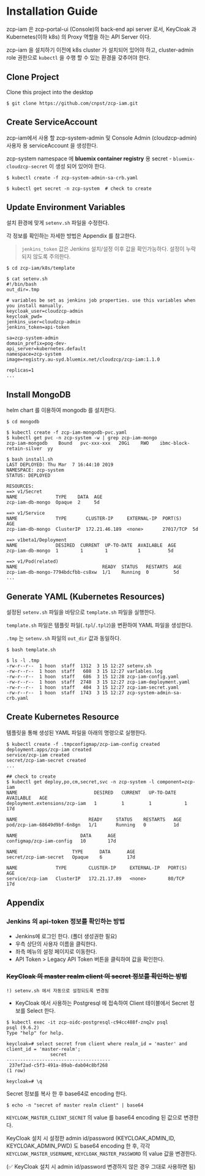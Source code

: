 # Installation Guide

zcp-iam 은 zcp-portal-ui (Console)의 back-end api server 로서, KeyCloak 과 Kubernetes(이하 k8s) 의 Proxy 역할을 하는 API Server 이다.

zcp-iam 을 설치하기 이전에 k8s cluster 가 설치되어 있어야 하고, cluster-admin role 권한으로 `kubectl` 을 수행 할 수 있는 환경을 갖추어야 한다.

## Clone Project

Clone this project into the desktop

```
$ git clone https://github.com/cnpst/zcp-iam.git
```

## Create ServiceAccount

zcp-iam에서 사용 할 zcp-system-admin 및 Console Admin (cloudzcp-admin) 사용자 용 serviceAccount 을 생성한다.

zcp-system namespace 에 **bluemix container registry** 용 secret - `bluemix-cloudzcp-secret` 이 생성 되어 있어야 한다.

```
$ kubectl create -f zcp-system-admin-sa-crb.yaml

$ kubectl get secret -n zcp-system  # check to create
```

## Update Environment Variables

설치 환경에 맞게 `setenv.sh` 파일을 수정한다.

각 정보를 확인하는 자세한 방법은 Appendix 를 참고한다.

> `jenkins_token` 값은 Jenkins 설치/설정 이후 값을 확인가능하다. 설정이 누락되지 않도록 주의한다.

```
$ cd zcp-iam/k8s/template

$ cat setenv.sh
#!/bin/bash
out_dir=.tmp

# variables be set as jenkins job properties. use this variables when you install manually.
keycloak_user=cloudzcp-admin
keycloak_pwd=
jenkins_user=cloudzcp-admin
jenkins_token=api-token

sa=zcp-system-admin
domain_prefix=pog-dev-
api_server=kubernetes.default
namespace=zcp-system
image=registry.au-syd.bluemix.net/cloudzcp/zcp-iam:1.1.0

replicas=1
...
```

## Install MongoDB

helm chart 를 이용하여 mongodb 를 설치한다.

```
$ cd mongodb

$ kubectl create -f zcp-iam-mongodb-pvc.yaml
$ kubectl get pvc -n zcp-system -w | grep zcp-iam-mongo
zcp-iam-mongodb    Bound   pvc-xxx-xxx   20Gi    RWO    ibmc-block-retain-silver  yy

$ bash install.sh
LAST DEPLOYED: Thu Mar  7 16:44:10 2019
NAMESPACE: zcp-system
STATUS: DEPLOYED

RESOURCES:
==> v1/Secret
NAME              TYPE    DATA  AGE
zcp-iam-db-mongo  Opaque  2     5d

==> v1/Service
NAME              TYPE       CLUSTER-IP     EXTERNAL-IP  PORT(S)    AGE
zcp-iam-db-mongo  ClusterIP  172.21.46.189  <none>       27017/TCP  5d

==> v1beta1/Deployment
NAME              DESIRED  CURRENT  UP-TO-DATE  AVAILABLE  AGE
zcp-iam-db-mongo  1        1        1           1          5d

==> v1/Pod(related)
NAME                               READY  STATUS   RESTARTS  AGE
zcp-iam-db-mongo-7794bdcfbb-cs8xw  1/1    Running  0         5d
...
```

## Generate YAML (Kubernetes Resources)

설정된 `setenv.sh` 파일을 바탕으로 `template.sh` 파일을 실행한다.

`template.sh` 파일은 템플릿 파일(`.tpl`/`.tpl2`)을 변환하여 YAML 파일을 생성한다.

`.tmp` 는 `setenv.sh` 파일의 `out_dir` 값과 동일하다.

```
$ bash template.sh

$ ls -l .tmp
-rw-r--r--  1 hoon  staff  1312  3 15 12:27 setenv.sh
-rw-r--r--  1 hoon  staff   608  3 15 12:27 varlables.log
-rw-r--r--  1 hoon  staff   686  3 15 12:28 zcp-iam-config.yaml
-rw-r--r--  1 hoon  staff  2748  3 15 12:27 zcp-iam-deployment.yaml
-rw-r--r--  1 hoon  staff   404  3 15 12:27 zcp-iam-secret.yaml
-rw-r--r--  1 hoon  staff  1743  3 15 12:27 zcp-system-admin-sa-crb.yaml
```

## Create Kubernetes Resource

템플릿을 통해 생성된 YAML 파일을 아래의 명령으로 실행한다.

```
$ kubectl create -f .tmpconfigmap/zcp-iam-config created
deployment.apps/zcp-iam created
service/zcp-iam created
secret/zcp-iam-secret created
...

## check to create
$ kubectl get deploy,po,cm,secret,svc -n zcp-system -l component=zcp-iam
NAME                            DESIRED   CURRENT   UP-TO-DATE   AVAILABLE   AGE
deployment.extensions/zcp-iam   1         1         1            1           17d

NAME                          READY     STATUS    RESTARTS   AGE
pod/zcp-iam-68649d9bf-6n8gn   1/1       Running   0          1d

NAME                       DATA      AGE
configmap/zcp-iam-config   10        17d

NAME                    TYPE      DATA      AGE
secret/zcp-iam-secret   Opaque    6         17d

NAME              TYPE        CLUSTER-IP     EXTERNAL-IP   PORT(S)   AGE
service/zcp-iam   ClusterIP   172.21.17.89   <none>        80/TCP    17d
```

## Appendix

### Jenkins 의 api-token 정보를 확인하는 방법

- Jenkins에 로그인 한다. (폴더 생성권한 필요)
- 우측 상단의 사용자 이름을 클릭한다.
- 좌측 메뉴의 설정 페이지로 이동한다.
- API Token > Legacy API Token 버튼을 클릭하여 값을 확인한다.

### ~~KeyCloak 의 master realm client 의 secret 정보를 확인하는 방법~~

```
!) setenv.sh 에서 자동으로 설정되도록 변경됨
```

- KeyCloak 에서 사용하는 Postgresql 에 접속하여 Client 테이블에서 Secret 정보를 Select 한다.

```
$ kubectl exec -it zcp-oidc-postgresql-c94cc488f-znq2v psql
psql (9.6.2)
Type "help" for help.

keycloak=# select secret from client where realm_id = 'master' and client_id = 'master-realm';
                secret
--------------------------------------
 237ef2ad-c5f3-491a-89ab-dab04c8bf268
(1 row)

keycloak=# \q
```

Secret 정보를 복사 한 후 base64로 encoding 한다.

```
$ echo -n "secret of master realm client" | base64
```

`KEYCLOAK_MASTER_CLIENT_SECRET` 의 value 를 base64 encoding 된 값으로 변경한다.

KeyCloak 설치 시 설정한 admin id/password (KEYCLOAK_ADMIN_ID, KEYCLOAK_ADMIN_PWD) 도 base64 encoding 한 후, 각각 `KEYCLOAK_MASTER_USERNAME`, `KEYCLOAK_MASTER_PASSWORD` 의 value 값을 변경한다.

(:white_check_mark: KeyCloak 설치 시 admin id/password 변경하지 않은 경우 그대로 사용하면 됨)
